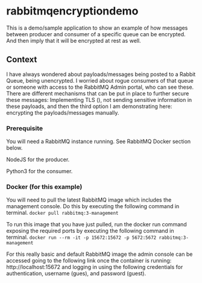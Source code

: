 # rabbitmqencryptiondemo
This is a demo/sample application to show an example of how messages between producer and consumer of a specific queue can be encrypted. And then imply that it will be encrypted at rest as well.

## Context
I have always wondered about payloads/messages being posted to a Rabbit Queue, being unencrypted. I worried about rogue consumers of that queue or someone with access to the RabbitMQ Admin portal, who can see these. There are different mechanisms that can be put in place to further secure these messages: Implementing TLS (), not sending sensitive information in these payloads, and then the third option I am demonstrating here: encrypting the payloads/messages manually.

### Prerequisite
You will need a RabbitMQ instance running. See RabbitMQ Docker section below.

NodeJS for the producer.

Python3 for the consumer.

### Docker (for this example)
You will need to pull the latest RabbitMQ image which includes the management console. Do this by executing the following command in terminal.
`docker pull rabbitmq:3-management`

To run this image that you have just pulled, run the docker run command exposing the required ports by executing the following command in terminal.
`docker run --rm -it -p 15672:15672 -p 5672:5672 rabbitmq:3-management`

For this really basic and default RabbitMQ image the admin console can be accessed going to the following link once the container is running: http://localhost:15672 and logging in using the following credentials for authentication, username (gues), and password (guest). 

